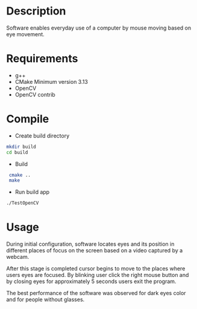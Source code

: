 # Description
Software enables everyday use of a computer by mouse moving based on eye movement.
# Requirements
* g++
* CMake Minimum version 3.13
* OpenCV
* OpenCV contrib

# Compile
* Create build directory
```bash
mkdir build
cd build
```
* Build
```bash
 cmake ..
 make 
```
* Run build app
```bash
./TestOpenCV
```
# Usage
During initial configuration, software locates eyes and its position in
different places of focus on the screen based on a video captured by a webcam. 

After this stage is completed cursor begins to move to the places where users eyes
are focused. By blinking user click the right mouse button and by closing eyes for
approximately 5 seconds users exit the program.

The best performance of the software was observed for dark eyes color and for people without glasses.

